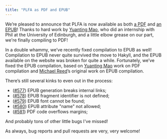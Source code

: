 ```yaml
---
title: "PLFA as PDF and EPUB"
---
```


We’re pleased to announce that PLFA is now available as both [a PDF][PDF] and [an EPUB][EPUB]! Thanks to hard work by [Yuanting Mao][Altariarite], who did an internship with Phil at the University of Edinburgh, and a little elbow grease on our part, we're finally compiling to PDF!

In a double whammy, we’ve recently fixed compilation to EPUB as well! Compilation to EPUB never quite survived the move to Hakyll, and the EPUB available on the website was broken for quite a while. Fortunately, we’ve fixed the EPUB compilation, based on [Yuanting Mao][Altariarite] work on PDF compilation and [Michael Reed][mreed20]’s original work on EPUB compilation.

There’s still several kinks to even out in the process:

  - ([#577][issue577]) EPUB generation breaks internal links;
  - ([#578][issue578]) EPUB fragment identifier is not defined;
  - ([#579][issue579]) EPUB font cannot be found;
  - ([#580][issue580]) EPUB attribute "name" not allowed;
  - ([#581][issue581]) PDF code overflows margins;

And probably tons of other little bugs I've missed!

As always, bug reports and pull requests are very, very welcome!

[Altariarite]: https://github.com/Altariarite
[mreed20]: https://github.com/mreed20

[PDF]: https://plfa.github.io/epub/plfa.pdf
[EPUB]: https://plfa.github.io/epub/plfa.epub

[issue577]: https://github.com/plfa/plfa.github.io/issues/577
[issue578]: https://github.com/plfa/plfa.github.io/issues/578
[issue579]: https://github.com/plfa/plfa.github.io/issues/579
[issue580]: https://github.com/plfa/plfa.github.io/issues/580
[issue581]: https://github.com/plfa/plfa.github.io/issues/581

